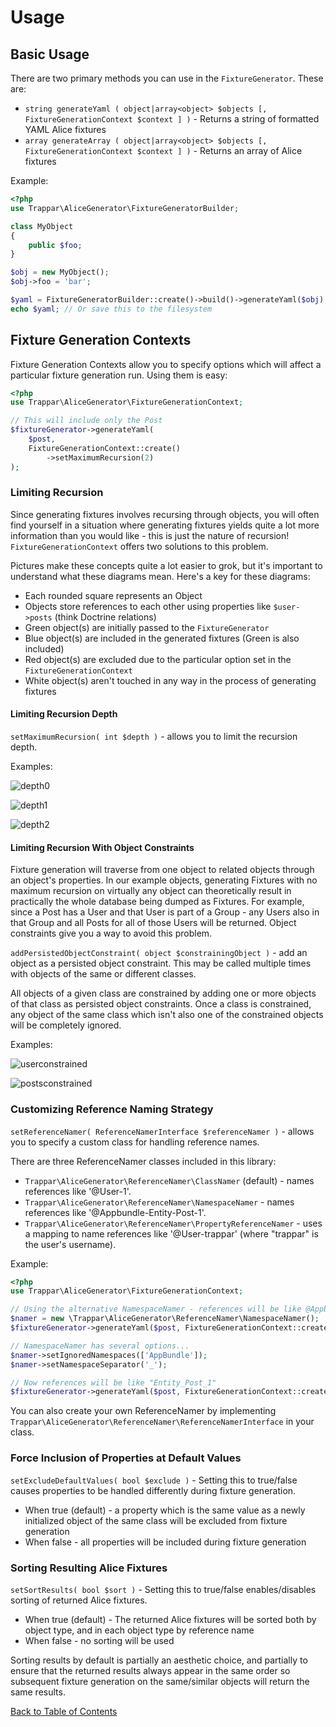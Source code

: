 # Usage

## Basic Usage

There are two primary methods you can use in the `FixtureGenerator`. These are:

   * `string generateYaml ( object|array<object> $objects [, FixtureGenerationContext $context ] )` - Returns a string of formatted YAML Alice fixtures
   * `array generateArray ( object|array<object> $objects [, FixtureGenerationContext $context ] )` - Returns an array of Alice fixtures

Example:

```php
<?php
use Trappar\AliceGenerator\FixtureGeneratorBuilder;

class MyObject
{
    public $foo;
}

$obj = new MyObject();
$obj->foo = 'bar';

$yaml = FixtureGeneratorBuilder::create()->build()->generateYaml($obj);
echo $yaml; // Or save this to the filesystem
```

## Fixture Generation Contexts

Fixture Generation Contexts allow you to specify options which will affect a particular fixture generation run. Using them is easy:

```php
<?php
use Trappar\AliceGenerator\FixtureGenerationContext;

// This will include only the Post
$fixtureGenerator->generateYaml(
    $post,
    FixtureGenerationContext::create()
        ->setMaximumRecursion(2)
);
```

### Limiting Recursion

Since generating fixtures involves recursing through objects, you will often find yourself in a situation where generating fixtures yields quite a lot more information than you would like - this is just the nature of recursion! `FixtureGenerationContext` offers two solutions to this problem.

Pictures make these concepts quite a lot easier to grok, but it's important to understand what these diagrams mean. Here's a key for these diagrams:

   * Each rounded square represents an Object
   * Objects store references to each other using properties like `$user->posts` (think Doctrine relations)
   * Green object(s) are initially passed to the `FixtureGenerator`
   * Blue object(s) are included in the generated fixtures (Green is also included)
   * Red object(s) are excluded due to the particular option set in the `FixtureGenerationContext`
   * White object(s) aren't touched in any way in the process of generating fixtures

#### Limiting Recursion Depth

`setMaximumRecursion( int $depth )` - allows you to limit the recursion depth.

Examples:

![depth0](https://cloud.githubusercontent.com/assets/525726/17834184/478734ce-66e9-11e6-93f9-2726e5ffdc22.png)

![depth1](https://cloud.githubusercontent.com/assets/525726/17834183/4785e9fc-66e9-11e6-8bb0-50c1a9b97c00.png)

![depth2](https://cloud.githubusercontent.com/assets/525726/17834171/f7222b42-66e8-11e6-9f9a-4632abf4e1bd.png)

#### Limiting Recursion With Object Constraints

Fixture generation will traverse from one object to related objects through an object's properties. In our example objects, generating Fixtures with no maximum recursion on virtually any object can theoretically result in practically the whole database being dumped as Fixtures. For example, since a Post has a User and that User is part of a Group - any Users also in that Group and all Posts for all of those Users will be returned. Object constraints give you a way to avoid this problem.

`addPersistedObjectConstraint( object $constrainingObject )` - add an object as a persisted object constraint. This may be called multiple times with objects of the same or different classes.

All objects of a given class are constrained by adding one or more objects of that class as persisted object constraints. Once a class is constrained, any object of the same class which isn't also one of the constrained objects will be completely ignored.

Examples:

![userconstrained](https://cloud.githubusercontent.com/assets/525726/17834169/f720e5e8-66e8-11e6-90ff-1107e412da71.png)

![postsconstrained](https://cloud.githubusercontent.com/assets/525726/17834170/f7218eee-66e8-11e6-8234-b495fd00299b.png)

### Customizing Reference Naming Strategy

`setReferenceNamer( ReferenceNamerInterface $referenceNamer )` - allows you to specify a custom class for handling reference names.

There are three ReferenceNamer classes included in this library:

* `Trappar\AliceGenerator\ReferenceNamer\ClassNamer` (default) - names references like '@User-1'.
* `Trappar\AliceGenerator\ReferenceNamer\NamespaceNamer` - names references like '@Appbundle-Entity-Post-1'.
* `Trappar\AliceGenerator\ReferenceNamer\PropertyReferenceNamer` - uses a mapping to name references like '@User-trappar' (where "trappar" is the user's username).

Example:

```php
<?php
use Trappar\AliceGenerator\FixtureGenerationContext;

// Using the alternative NamespaceNamer - references will be like @Appbundle-Entity-Post-1
$namer = new \Trappar\AliceGenerator\ReferenceNamer\NamespaceNamer();
$fixtureGenerator->generateYaml($post, FixtureGenerationContext::create()->setReferenceNamer($namer));

// NamespaceNamer has several options...
$namer->setIgnoredNamespaces(['AppBundle']);
$namer->setNamespaceSeparator('_');

// Now references will be like "Entity_Post_1"
$fixtureGenerator->generateYaml($post, FixtureGenerationContext::create()->setReferenceNamer($namer));
```

You can also create your own ReferenceNamer by implementing `Trappar\AliceGenerator\ReferenceNamer\ReferenceNamerInterface` in your class.

### Force Inclusion of Properties at Default Values

`setExcludeDefaultValues( bool $exclude )` - Setting this to true/false causes properties to be handled differently during fixture generation.

* When true (default) - a property which is the same value as a newly initialized object of the same class will be excluded from fixture generation
* When false - all properties will be included during fixture generation

### Sorting Resulting Alice Fixtures

`setSortResults( bool $sort )` - Setting this to true/false enables/disables sorting of returned Alice fixtures.

* When true (default) - The returned Alice fixtures will be sorted both by object type, and in each object type by reference name
* When false - no sorting will be used

Sorting results by default is partially an aesthetic choice, and partially to ensure that the returned results always appear in the same order so subsequent fixture generation on the same/similar objects will return the same results.

[Back to Table of Contents](/README.md#table-of-contents)
